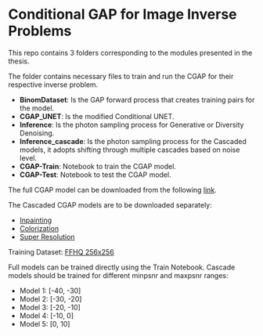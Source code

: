 # Conditional GAP for Image Inverse Problems

This repo contains 3 folders corresponding to the modules presented in the thesis.

The folder contains necessary files to train and run the CGAP for their respective inverse problem.

- **BinomDataset**: Is the GAP forward process that creates training pairs for the model.
- **CGAP_UNET**: Is the modified Conditional UNET.
- **Inference**: Is the photon sampling process for Generative or Diversity Denoising.
- **Inference_cascade**: Is the photon sampling process for the Cascaded models, it adopts shifting through multiple cascades based on noise level.
- **CGAP-Train**: Notebook to train the CGAP model.
- **CGAP-Test**: Notebook to test the CGAP model.

The full CGAP model can be downloaded from the following [link](https://www.kaggle.com/models/weedoo/full-conditional-gap-models/).

The Cascaded CGAP models are to be downloaded separately:
- [Inpainting](https://www.kaggle.com/models/asanchithsavio/inpaint-cascade-m40to2.5/)
- [Colorization](https://www.kaggle.com/models/asanchithsavio/color-cascade/)
- [Super Resolution](https://www.kaggle.com/models/asanchithsavio/super-res-cascase-256-256/)

Training Dataset: [FFHQ 256x256](https://www.kaggle.com/datasets/denislukovnikov/ffhq256-images-only)

Full models can be trained directly using the Train Notebook. Cascade models should be trained for different minpsnr and maxpsnr ranges:
- Model 1: [-40, -30]
- Model 2: [-30, -20]
- Model 3: [-20, -10]
- Model 4: [-10, 0]
- Model 5: [0, 10]